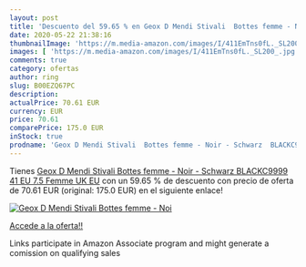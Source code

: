 ```yaml
---
layout: post
title: 'Descuento del 59.65 % en Geox D Mendi Stivali  Bottes femme - Noi'
date: 2020-05-22 21:38:16
thumbnailImage: 'https://m.media-amazon.com/images/I/411EmTns0fL._SL200_.jpg'
images: [ 'https://m.media-amazon.com/images/I/411EmTns0fL._SL200_.jpg' ]
comments: true
category: ofertas
author: ring
slug: B00EZQ67PC
description:
actualPrice: 70.61 EUR
currency: EUR
price: 70.61
comparePrice: 175.0 EUR
inStock: true
prodname: 'Geox D Mendi Stivali  Bottes femme - Noir - Schwarz  BLACKC9999   41 EU  7.5 Femme UK  EU'
---
```


Tienes [Geox D Mendi Stivali  Bottes femme - Noir - Schwarz  BLACKC9999   41 EU  7.5 Femme UK  EU](https://www.amazon.fr/dp/B00EZQ67PC/?tag=tolees0d-21) con un 59.65 % de descuento con precio de oferta de 70.61 EUR (original: 175.0 EUR) en el siguiente enlace!

[![Geox D Mendi Stivali  Bottes femme - Noi](https://m.media-amazon.com/images/I/411EmTns0fL._SL200_.jpg)](https://www.amazon.fr/dp/B00EZQ67PC/?tag=tolees0d-21)

[Accede a la oferta!!](https://www.amazon.fr/dp/B00EZQ67PC/?tag=tolees0d-21)

Links participate in Amazon Associate program and might generate a comission on qualifying sales


